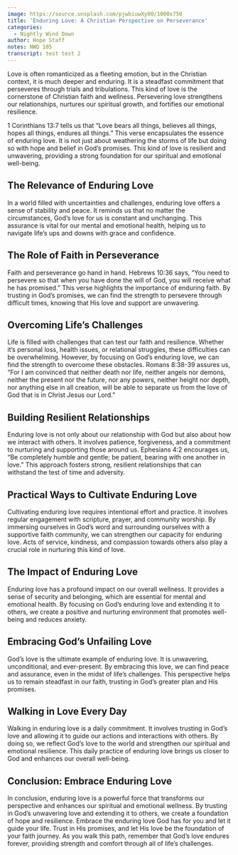 ```yaml
---
image: https://source.unsplash.com/pjwbiuwXy00/1000x750
title: 'Enduring Love: A Christian Perspective on Perseverance'
categories:
  - Nightly Wind Down
author: Hope Staff
notes: NWD 105
transcript: test test 2
---
```

Love is often romanticized as a fleeting emotion, but in the Christian context, it is much deeper and enduring. It is a steadfast commitment that perseveres through trials and tribulations. This kind of love is the cornerstone of Christian faith and wellness. Persevering love strengthens our relationships, nurtures our spiritual growth, and fortifies our emotional resilience.

1 Corinthians 13:7 tells us that  “Love bears all things, believes all things, hopes all things, endures all things.” This verse encapsulates the essence of enduring love. It is not just about weathering the storms of life but doing so with hope and belief in God’s promises. This kind of love is resilient and unwavering, providing a strong foundation for our spiritual and emotional well-being.

## The Relevance of Enduring Love

In a world filled with uncertainties and challenges, enduring love offers a sense of stability and peace. It reminds us that no matter the circumstances, God’s love for us is constant and unchanging. This assurance is vital for our mental and emotional health, helping us to navigate life’s ups and downs with grace and confidence.

## The Role of Faith in Perseverance

Faith and perseverance go hand in hand. Hebrews 10:36 says, “You need to persevere so that when you have done the will of God, you will receive what he has promised.” This verse highlights the importance of enduring faith. By trusting in God’s promises, we can find the strength to persevere through difficult times, knowing that His love and support are unwavering.

## Overcoming Life’s Challenges

Life is filled with challenges that can test our faith and resilience. Whether it’s personal loss, health issues, or relational struggles, these difficulties can be overwhelming. However, by focusing on God’s enduring love, we can find the strength to overcome these obstacles. Romans 8:38-39 assures us, “For I am convinced that neither death nor life, neither angels nor demons, neither the present nor the future, nor any powers, neither height nor depth, nor anything else in all creation, will be able to separate us from the love of God that is in Christ Jesus our Lord.”

## Building Resilient Relationships

Enduring love is not only about our relationship with God but also about how we interact with others. It involves patience, forgiveness, and a commitment to nurturing and supporting those around us. Ephesians 4:2 encourages us, “Be completely humble and gentle; be patient, bearing with one another in love.” This approach fosters strong, resilient relationships that can withstand the test of time and adversity.

## Practical Ways to Cultivate Enduring Love

Cultivating enduring love requires intentional effort and practice. It involves regular engagement with scripture, prayer, and community worship. By immersing ourselves in God’s word and surrounding ourselves with a supportive faith community, we can strengthen our capacity for enduring love. Acts of service, kindness, and compassion towards others also play a crucial role in nurturing this kind of love.

## The Impact of Enduring Love

Enduring love has a profound impact on our overall wellness. It provides a sense of security and belonging, which are essential for mental and emotional health. By focusing on God’s enduring love and extending it to others, we create a positive and nurturing environment that promotes well-being and reduces anxiety.

## Embracing God’s Unfailing Love

God’s love is the ultimate example of enduring love. It is unwavering, unconditional, and ever-present. By embracing this love, we can find peace and assurance, even in the midst of life’s challenges. This perspective helps us to remain steadfast in our faith, trusting in God’s greater plan and His promises.

## Walking in Love Every Day

Walking in enduring love is a daily commitment. It involves trusting in God’s love and allowing it to guide our actions and interactions with others. By doing so, we reflect God’s love to the world and strengthen our spiritual and emotional resilience. This daily practice of enduring love brings us closer to God and enhances our overall well-being.

## Conclusion: Embrace Enduring Love

In conclusion, enduring love is a powerful force that transforms our perspective and enhances our spiritual and emotional wellness. By trusting in God’s unwavering love and extending it to others, we create a foundation of hope and resilience. Embrace the enduring love God has for you and let it guide your life. Trust in His promises, and let His love be the foundation of your faith journey. As you walk this path, remember that God’s love endures forever, providing strength and comfort through all of life’s challenges.